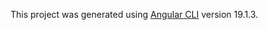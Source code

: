 This project was generated using [Angular CLI](https://github.com/angular/angular-cli) version 19.1.3.
